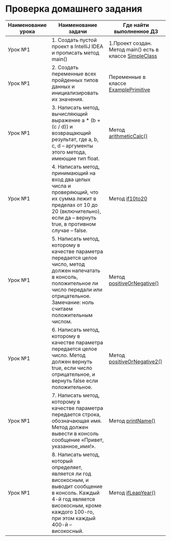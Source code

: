 # Проверка домашнего задания

Наименование урока | Наименование задачи | Где найти выполненное ДЗ
--------|------|-------
Урок №1 | 1. Создать пустой проект в IntelliJ IDEA и прописать метод main() | 1.Проект создан. Метод main() есть в классе [SimpleClass](https://github.com/panarik/JavaLesson/blob/master/src/com/github/panarik/javaLesson/main/SimpleClass.java)
Урок №1 | 2. Создать переменные всех пройденных типов данных и инициализировать их значения. | Переменные в классе [ExamplePrimitive](https://github.com/panarik/JavaLesson/blob/master/src/com/github/panarik/javaLesson/values/primitive/ExamplePrimitive.java)
Урок №1 | 3. Написать метод, вычисляющий выражение a * (b + (c / d)) и возвращающий результат, где a, b, c, d – аргументы этого метода, имеющие тип float. | Метод [arithmeticCalc()](https://github.com/panarik/JavaLesson/blob/master/src/com/github/panarik/javaLesson/values/primitive/arithmetic/Int.java)
Урок №1 | 4. Написать метод, принимающий на вход два целых числа и проверяющий, что их сумма лежит в пределах от 10 до 20 (включительно), если да – вернуть true, в противном случае – false. | Метод [if10to20](https://github.com/panarik/JavaLesson/blob/master/src/com/github/panarik/javaLesson/operator/IfSum.java)
Урок №1 | 5. Написать метод, которому в качестве параметра передается целое число, метод должен напечатать в консоль, положительное ли число передали или отрицательное. Замечание: ноль считаем положительным числом. | Метод [positiveOrNegative()](https://github.com/panarik/JavaLesson/blob/master/src/com/github/panarik/javaLesson/operator/IfOne.java)
Урок №1 | 6. Написать метод, которому в качестве параметра передается целое число. Метод должен вернуть true, если число отрицательное, и вернуть false если положительное. | Метод [positiveOrNegative2()](https://github.com/panarik/JavaLesson/blob/master/src/com/github/panarik/javaLesson/operator/IfOne.java)
Урок №1 | 7. Написать метод, которому в качестве параметра передается строка, обозначающая имя. Метод должен вывести в консоль сообщение «Привет, указанное_имя!». | Метод [printName()](https://github.com/panarik/JavaLesson/blob/master/src/com/github/panarik/javaLesson/method/CallMethod.java#L51)
Урок №1 | 8. Написать метод, который определяет, является ли год високосным, и выводит сообщение в консоль. Каждый 4-й год является високосным, кроме каждого 100-го, при этом каждый 400-й – високосный. | Метод [ifLeapYear()](https://github.com/panarik/JavaLesson/blob/master/src/com/github/panarik/javaLesson/values/primitive/arithmetic/Int.java#L31)

